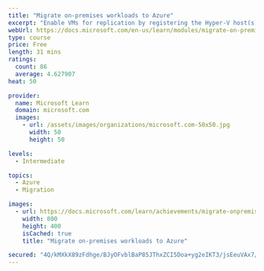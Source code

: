 ```yaml
---
title: "Migrate on-premises workloads to Azure"
excerpt: "Enable VMs for replication by registering the Hyper-V host(s) to the Azure Migrate project. Configure Hyper-V VMs for replication, monitor, and run a test failover. After migration complete, migrated VMs should have security controls added."
webUrl: https://docs.microsoft.com/en-us/learn/modules/migrate-on-premises-workloads-azure/
type: course
price: Free
length: 31 mins
ratings:
  count: 86
  average: 4.627907
heat: 50

provider:
  name: Microsoft Learn
  domain: microsoft.com
  images:
    - url: /assets/images/organizations/microsoft.com-50x50.jpg
      width: 50
      height: 50

levels:
  - Intermediate

topics:
  - Azure
  - Migration

images:
  - url: https://docs.microsoft.com/learn/achievements/migrate-onpremises-workloads-azure-social.png
    width: 800
    height: 400
    isCached: true
    title: "Migrate on-premises workloads to Azure"

secured: "4Q/kMXkX89zFdhge/BJyOFvblBaP85JThxZCI5Doa+yg2eIKT3/jsEeuVAx7/ARDlyHkwO4xnNj2L/TZqLwE2jyBbnj3E7H6dyu+FvisMeNOtHYEq8ygMaAGMPo031HKo3EvHKc4RlIlhOwjF32sMt6Ww0VolX/aiycm5S0sHzBsuyxMXI1/92eOWtM6+Cxc8YtYVJgxljk/CCA+qcQsAnLWQ9uuU4J7NwOfbABMKPqw7PAkWEAXN8Pv4rSDbXoEmKuKClm1KBUP1KPJ1jYFU6sA32u6jUhyGSBLp7vjp4Vj82hda/U/99dpk1WLMtzziLBUKqCt6qFNOA8OYB9wZzNRaCgXbxd2n4gOH/C9fp0XNAPMhk5liRka8i/ZfS6u9wktCFPeCpxw7Ozj7I8IJw==;eL5n2C5Yrh0JQ/qCZyGclA=="
---
```


